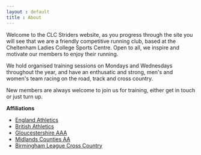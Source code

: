 ```yaml
---
layout : default
title : About
---
```


Welcome to the CLC Striders website, as you progress through the site you will see that we are a friendly competitive running club, based at the Cheltenham Ladies College Sports Centre. Open to all, we inspire and motivate our members to enjoy their running.

We hold organised training sessions on Mondays and Wednesdays throughout the year, and have an enthusatic and strong, men's and women's team racing on the road, track and cross country.

New members are always welcome to join us for training, either get in touch or just turn up.

__Affiliations__

- <a rel="nofollow" href="http://www.englandathletics.org/">England Athletics</a>
- <a rel="nofollow" href="http://www.britishathletics.org.uk/">British Athletics</a>
- <a rel="nofollow" href="http://www.glosaaa.org.uk/">Gloucestershire AAA</a>
- <a rel="nofollow" href="http://www.midlandathletics.org.uk/">Midlands Counties AA</a>
- <a rel="nofollow" href="http://www.birminghamccleague.co.uk/">Birmingham League Cross Country</a>

